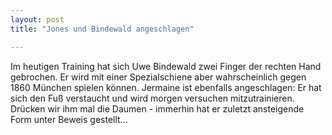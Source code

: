 ```yaml
---
layout: post
title: "Jones und Bindewald angeschlagen"

---
```


Im heutigen Training hat sich Uwe Bindewald zwei Finger der rechten Hand gebrochen. Er wird mit einer Spezialschiene aber wahrscheinlich gegen 1860 München spielen können. Jermaine ist ebenfalls angeschlagen: Er hat sich den Fuß verstaucht und wird morgen versuchen mitzutrainieren. Drücken wir ihm mal die Daumen - immerhin hat er zuletzt ansteigende Form unter Beweis gestellt...


